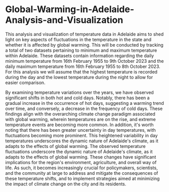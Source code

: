 # Global-Warming-in-Adelaide-Analysis-and-Visualization
This analysis and visualization of temperature data in Adelaide aims to shed light on key aspects of fluctuations in the temperature in the state and whether it is affected by global warming. 
This will be conducted by tracking a total of two datasets pertaining to minimum and maximum temperature within Adelaide. These datasets contain information regarding the daily minimum temperature from 16th February 1955 to 9th October 2023 and the daily maximum temperature from 16th February 1955 to 8th October 2023. 
For this analysis we will assume that the highest temperature is recorded during the day and the lowest temperature during the night to allow for easier comparison.

By examining temperature variations over the years, we have observed significant shifts in both hot and cold days. Notably, there has been a gradual increase in the occurrence of hot days, suggesting a warming trend over time, and conversely, a decrease in the frequency of cold days. 
These findings align with the overarching climate change paradigm associated with global warming, wherein temperatures are on the rise, and extreme temperature events are becoming more common.
In addition, it's worth noting that there has been greater uncertainty in day temperatures, with fluctuations becoming more prominent. This heightened variability in day temperatures underscores the dynamic nature of Adelaide's climate, as it adapts to the effects of global warming.
The observed temperature fluctuations underscore the dynamic nature of Adelaide's climate, as it adapts to the effects of global warming. These changes have significant implications for the region's environment, agriculture, and overall way of life. As such, it becomes increasingly crucial for policymakers, scientists, and the community at large to address and mitigate the consequences of these temperature shifts, and to implement strategies aimed at minimizing the impact of climate change on the city and its residents.
